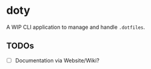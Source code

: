 # doty

A WIP CLI application to manage and handle `.dotfiles`.

## TODOs

- [ ] Documentation via Website/Wiki?
